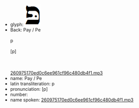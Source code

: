 - glyph: ![3bc328c5129609417a626667a5cb4311.png](./17.png)
- Back: Pay / Pe<br /><br />p<br /><br />[p]<br /><br /><br /><br />[260975170ed0c6ee961cf96c480db4f1.mp3](./74.mp3)
- name: Pay / Pe<br />
- latin transliteration: p<br />
- pronunciation: [p]<br />
- number: 
- name spoken: [260975170ed0c6ee961cf96c480db4f1.mp3](./74.mp3)